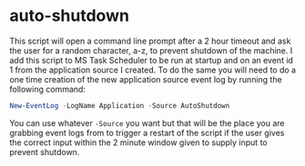 # auto-shutdown
This script will open a command line prompt after a 2 hour timeout and ask the user for a random character, a-z, to prevent shutdown of the machine.  I add this script to MS Task Scheduler to be run at startup and on an event id 1 from the application source I created.  To do the same you will need to do a one time creation of the new application source event log by running the following command:

```powershell
New-EventLog -LogName Application -Source AutoShutdown
```

You can use whatever `-Source` you want but that will be the place you are grabbing event logs from to trigger a restart of the script if the user gives the correct input within the 2 minute window given to supply input to prevent shutdown.